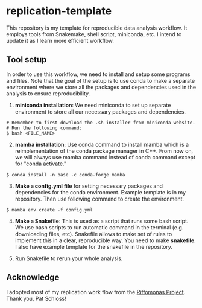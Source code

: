 replication-template
================

This repository is my template for reproducible data analysis workflow. It employs tools from Snakemake, shell script, miniconda, etc. I intend to update it as I learn more efficient workflow.

## Tool setup

In order to use this workflow, we need to install and setup some programs and files. Note that the goal of the setup is to use conda to make a separate environment where we store all the packages and dependencies used in the analysis to ensure reproducibility.

1. **miniconda installation**: We need miniconda to set up separate environment to store all our necessary packages and dependencies.

```console
# Remember to first download the .sh installer from miniconda website.
# Run the following command:
$ bash <FILE_NAME>
```

2. **mamba installation**: Use conda command to install mamba which is a reimplementation of the conda package manager in C++. From now on, we will always use mamba command instead of conda command except for "conda activate."

```console
$ conda install -n base -c conda-forge mamba
```

3. **Make a config.yml file** for setting necessary packages and dependencies for the conda environment. Example template is in my repository. Then use following command to create the environment. 

```console
$ mamba env create -f config.yml
```

4. **Make a Snakefile**: This is used as a script that runs some bash script. We use bash scripts to run automatic command in the terminal (e.g. downloading files, etc). Snakefile allows to make set of rules to implement this in a clear, reproducible way. You need to make **snakefile**. I also have example template for the snakefile in the repository.

5. Run Snakefile to rerun your whole analysis.

## Acknowledge

I adopted most of my replication work flow from the [Riffomonas Project](https://www.youtube.com/@Riffomonas). Thank you, Pat Schloss!
